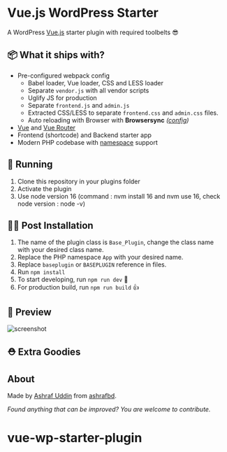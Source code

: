 # Vue.js WordPress Starter

A WordPress [Vue.js](https://vuejs.org/) starter plugin with required toolbelts 😎

## 📦 What it ships with?

- Pre-configured webpack config
  - Babel loader, Vue loader, CSS and LESS loader
  - Separate `vendor.js` with all vendor scripts
  - Uglify JS for production
  - Separate `frontend.js` and `admin.js`
  - Extracted CSS/LESS to separate `frontend.css` and `admin.css` files.
  - Auto reloading with Browser with **Browsersync** _([config](config.json))_
- [Vue](https://vuejs.org/) and [Vue Router](https://router.vuejs.org/en/)
- Frontend (shortcode) and Backend starter app
- Modern PHP codebase with [namespace](http://php.net/manual/en/language.namespaces.php) support

## 🚚 Running

1. Clone this repository in your plugins folder
2. Activate the plugin
3. Use node version 16 (command : nvm install 16 and nvm use 16, check node version : node -v)

## 👨‍💻 Post Installation

1. The name of the plugin class is `Base_Plugin`, change the class name with your desired class name.
1. Replace the PHP namespace `App` with your desired name.
1. Replace `baseplugin` or `BASEPLUGIN` reference in files.
1. Run `npm install`
1. To start developing, run `npm run dev` 🤘
1. For production build, run `npm run build` 👍

## 🎁 Preview

![screenshot](http://tareq.in/owiyZI+)

## ⛑ Extra Goodies

## About

Made by [Ashraf Uddin](https://github.com/ashrafbd1496) from [ashrafbd](https://ashrafbd.com).

_Found anything that can be improved? You are welcome to contribute._
# vue-wp-starter-plugin
